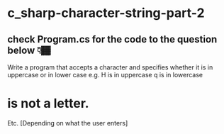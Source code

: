 # c_sharp-character-string-part-2
## check Program.cs for the code to the question below 👇🏾

Write a program that accepts a character and specifies whether it is in uppercase or in lower case e.g.
H is in uppercase
q is in lowercase
# is not a letter.
Etc. [Depending on what the user enters]
